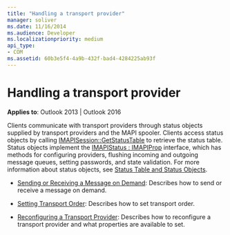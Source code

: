 ```yaml
---
title: "Handling a transport provider"
manager: soliver
ms.date: 11/16/2014
ms.audience: Developer
ms.localizationpriority: medium
api_type:
- COM
ms.assetid: 60b3e5f4-4a9b-432f-bad4-4284225ab93f
---
```


# Handling a transport provider
  
**Applies to**: Outlook 2013 | Outlook 2016 
  
Clients communicate with transport providers through status objects supplied by transport providers and the MAPI spooler. Clients access status objects by calling [IMAPISession::GetStatusTable](imapisession-getstatustable.md) to retrieve the status table. Status objects implement the [IMAPIStatus : IMAPIProp](imapistatusimapiprop.md) interface, which has methods for configuring providers, flushing incoming and outgoing message queues, setting passwords, and state validation. For more information about status objects, see [Status Table and Status Objects](status-table-and-status-objects.md).


- [Sending or Receiving a Message on Demand](sending-or-receiving-a-message-on-demand.md): Describes how to send or receive a message on demand.
    
- [Setting Transport Order](setting-transport-order.md): Describes how to set transport order.
    
- [Reconfiguring a Transport Provider](reconfiguring-a-transport-provider.md): Describes how to reconfigure a transport provider and what properties are available to set.
    

